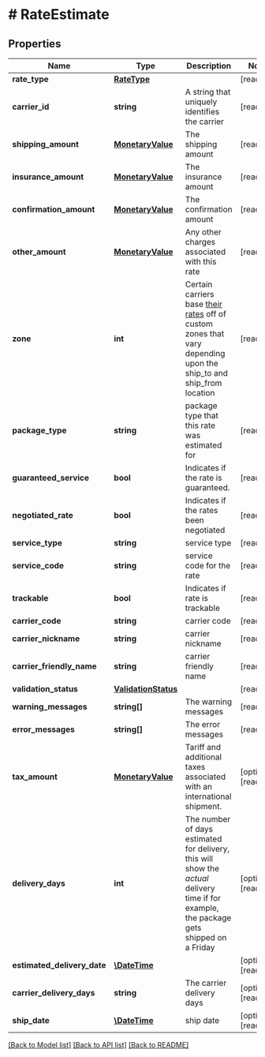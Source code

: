 # # RateEstimate

## Properties

Name | Type | Description | Notes
------------ | ------------- | ------------- | -------------
**rate_type** | [**RateType**](RateType.md) |  | [readonly] 
**carrier_id** | **string** | A string that uniquely identifies the carrier | [readonly] 
**shipping_amount** | [**MonetaryValue**](MonetaryValue.md) | The shipping amount | [readonly] 
**insurance_amount** | [**MonetaryValue**](MonetaryValue.md) | The insurance amount | [readonly] 
**confirmation_amount** | [**MonetaryValue**](MonetaryValue.md) | The confirmation amount | [readonly] 
**other_amount** | [**MonetaryValue**](MonetaryValue.md) | Any other charges associated with this rate | [readonly] 
**zone** | **int** | Certain carriers base [their rates](https://blog.stamps.com/2017/09/08/usps-postal-zones/) off of custom zones that vary depending upon the ship_to and ship_from location | [readonly] 
**package_type** | **string** | package type that this rate was estimated for | [readonly] 
**guaranteed_service** | **bool** | Indicates if the rate is guaranteed. | [readonly] 
**negotiated_rate** | **bool** | Indicates if the rates been negotiated | [readonly] 
**service_type** | **string** | service type | [readonly] 
**service_code** | **string** | service code for the rate | [readonly] 
**trackable** | **bool** | Indicates if rate is trackable | [readonly] 
**carrier_code** | **string** | carrier code | [readonly] 
**carrier_nickname** | **string** | carrier nickname | [readonly] 
**carrier_friendly_name** | **string** | carrier friendly name | [readonly] 
**validation_status** | [**ValidationStatus**](ValidationStatus.md) |  | [readonly] 
**warning_messages** | **string[]** | The warning messages | [readonly] 
**error_messages** | **string[]** | The error messages | [readonly] 
**tax_amount** | [**MonetaryValue**](MonetaryValue.md) | Tariff and additional taxes associated with an international shipment. | [optional] [readonly] 
**delivery_days** | **int** | The number of days estimated for delivery, this will show the _actual_ delivery time if for example, the package gets shipped on a Friday | [optional] [readonly] 
**estimated_delivery_date** | [**\DateTime**](\DateTime.md) |  | [optional] [readonly] 
**carrier_delivery_days** | **string** | The carrier delivery days | [optional] [readonly] 
**ship_date** | [**\DateTime**](\DateTime.md) | ship date | [optional] [readonly] 

[[Back to Model list]](../../README.md#documentation-for-models) [[Back to API list]](../../README.md#documentation-for-api-endpoints) [[Back to README]](../../README.md)


